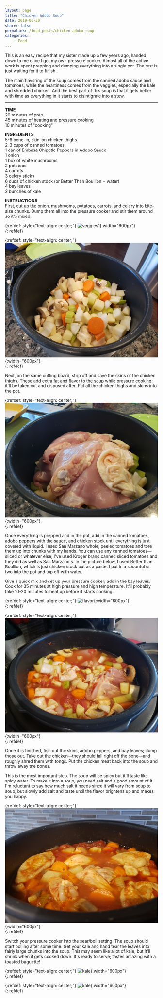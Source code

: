 ```yaml
---
layout: page
title: "Chicken Adobo Soup"
date: 2019-06-30
share: false
permalink: /food_posts/chicken-adobo-soup
categories:
    - Food
---
```

This is an easy recipe that my sister made up a few years ago, handed down to me once I got my own pressure cooker. Almost all of the active work is spent prepping and dumping everything into a single pot. The rest is just waiting for it to finish. 

The main flavoring of the soup comes from the canned adobo sauce and tomatoes, while the heartiness comes from the veggies, especially the kale and shredded chicken. And the best part of this soup is that it gets better with time as everything in it starts to disintigrate into a stew. 

---
**TIME**  
20 minutes of prep  
45 minutes of heating and pressure cooking  
10 minutes of "cooking"  

**INGREDIENTS**  
5-6 bone-in, skin-on chicken thighs  
2-3 cups of canned tomatoes  
1 can of Embasa Chipotle Peppers in Adobo Sauce  
1 onion  
1 box of white mushrooms  
2 potatoes  
4 carrots  
3 celery sticks  
6 cups of chicken stock (or Better Than Boullion + water)  
4 bay leaves  
2 bunches of kale

**INSTRUCTIONS**  
First, cut up the onion, mushrooms, potatoes, carrots, and celery into bite-size chunks. Dump them all into the pressure cooker and stir them around so it's mixed.

{:refdef: style="text-align: center;"}
![veggies1](/assets/images/chicken_adobo_soup/1-cut-veg.jpg){:width="600px"}  
{: refdef}

{:refdef: style="text-align: center;"}
![veggies2](/assets/images/chicken_adobo_soup/1a-veg.jpg){:width="600px"}  
{: refdef}

Next, on the same cutting board, strip off and save the skins of the chicken thighs. These add extra fat and flavor to the soup while pressure cooking; it'll be taken out and disposed after. Put all the chicken thighs and skins into the pot. 

{:refdef: style="text-align: center;"}
![chicken](/assets/images/chicken_adobo_soup/2-add-chicken.jpg){:width="600px"}  
{: refdef}

Once everything is prepped and in the pot, add in the canned tomatoes, adobo peppers with the sauce, and chicken stock until everything is just covered with liquid. I used San Marzano whole, peeled tomatoes and tore them up into chunks with my hands. You can use any canned tomatoes—sliced or whatever else; I've used Kroger brand canned sliced tomatoes and they did as well as San Marzano's. In the picture below, I used Better than Boullion, which is just chicken stock but as a paste. I put in a spoonful or two into the pot and top off with water. 

Give a quick mix and set up your pressure cooker; add in the bay leaves. Cook for 35 minutes at high pressure and high temperature. It'll probably take 10-20 minutes to heat up before it starts cooking. 

{:refdef: style="text-align: center;"}
![flavor](/assets/images/chicken_adobo_soup/3-add-flavor.jpg){:width="600px"}  
{: refdef}

{:refdef: style="text-align: center;"}
![water](/assets/images/chicken_adobo_soup/4-add-water.jpg){:width="600px"}  
{: refdef}

Once it is finished, fish out the skins, adobo peppers, and bay leaves; dump those out. Take out the chicken—they should fall right off the bone—and roughly shred them with tongs. Put the chicken meat back into the soup and throw away the bones. 

This is the most important step. The soup will be spicy but it'll taste like spicy water. To make it into a soup, you need salt and a good amount of it. I'm reluctant to say how much salt it needs since it will vary from soup to soup, but slowly add salt and taste until the flavor brightens up and makes you happy. 

{:refdef: style="text-align: center;"}
![pressure cooked](/assets/images/chicken_adobo_soup/5-pcook.jpg){:width="600px"}  
{: refdef}

Switch your pressure cooker into the sear/boil setting. The soup should start boiling after some time. Get your kale and hand tear the leaves into fairly large chunks into the soup. This may seem like a lot of kale, but it'll shrink when it gets cooked down. It's ready to serve; tastes amazing with a toasted baguette! 

{:refdef: style="text-align: center;"}
![kale](/assets/images/chicken_adobo_soup/6a-add-kale.jpg){:width="600px"}  
{: refdef}

{:refdef: style="text-align: center;"}
![kale](/assets/images/chicken_adobo_soup/6b-kale.jpg){:width="600px"}  
{: refdef}